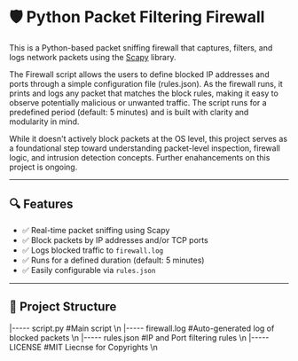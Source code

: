 # 🛡️ Python Packet Filtering Firewall

This is  a Python-based packet sniffing firewall that captures, filters, and logs network packets using the [Scapy](https://scapy.readthedocs.io/) library.

The Firewall script allows the users to define blocked IP addresses and ports through a simple configuration file (rules.json). As the firewall runs, it prints and logs any packet that matches the block rules, making it easy to observe potentially malicious or unwanted traffic. The script runs for a predefined period (default: 5 minutes) and is built with clarity and modularity in mind.

While it doesn't actively block packets at the OS level, this project serves as a foundational step toward understanding packet-level inspection, firewall logic, and intrusion detection concepts. Further enahancements on this project is ongoing.

---

## 🔍 Features

- ✅ Real-time packet sniffing using Scapy
- ✅ Block packets by IP addresses and/or TCP ports
- ✅ Logs blocked traffic to `firewall.log`
- ✅ Runs for a defined duration (default: 5 minutes)
- ✅ Easily configurable via `rules.json`

---

## 📁 Project Structure

|----- script.py #Main script \n
|----- firewall.log #Auto-generated log of blocked packets \n
|----- rules.json #IP and Port filtering rules \n
|----- LICENSE #MIT Liecnse for Copyrights \n

